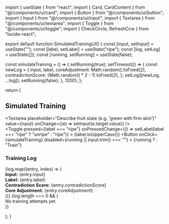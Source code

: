 import { useState } from "react"; import { Card, CardContent } from "@/components/ui/card"; import { Button } from "@/components/ui/button"; import { Input } from "@/components/ui/input"; import { Textarea } from "@/components/ui/textarea"; import { Toggle } from "@/components/ui/toggle"; import { CheckCircle, RefreshCcw } from "lucide-react";

export default function SimulatedTrainingUI() { const [input, setInput] = useState(""); const [label, setLabel] = useState("ripe"); const [log, setLog] = useState([]); const [running, setRunning] = useState(false);

const simulateTraining = () => { setRunning(true); setTimeout(() => { const newLog = { input, label, coreAdjustment: Math.random().toFixed(2), contradictionScore: (Math.random() * 2 - 1).toFixed(2), }; setLog([newLog, ...log]); setRunning(false); }, 1200); };

return ( <div className="grid gap-4 p-4 max-w-md mx-auto"> <Card className="shadow-xl"> <CardContent className="p-4 grid gap-3"> <h2 className="text-xl font-semibold">Simulated Training</h2> <Textarea placeholder="Describe fruit state (e.g. 'green with firm skin')" value={input} onChange={(e) => setInput(e.target.value)} /> <div className="flex items-center gap-3"> <Toggle pressed={label === "ripe"} onPressedChange={() => setLabel(label === "ripe" ? "unripe" : "ripe")} > {label.toUpperCase()} </Toggle> <Button onClick={simulateTraining} disabled={running || input.trim() === ""} > {running ? <RefreshCcw className="animate-spin" /> : "Train"} </Button> </div> </CardContent> </Card>

<Card className="shadow-md">
    <CardContent className="p-4">
      <h3 className="text-lg font-medium mb-2">Training Log</h3>
      <div className="grid gap-2 max-h-60 overflow-y-auto">
        {log.map((entry, index) => (
          <div
            key={index}
            className="border rounded p-2 text-sm grid gap-1 bg-muted"
          >
            <div><strong>Input:</strong> {entry.input}</div>
            <div><strong>Label:</strong> {entry.label}</div>
            <div><strong>Contradiction Score:</strong> {entry.contradictionScore}</div>
            <div><strong>Core Adjustment:</strong> {entry.coreAdjustment}</div>
          </div>
        ))}
        {log.length === 0 && (
          <div className="text-muted-foreground text-sm text-center">No training attempts yet.</div>
        )}
      </div>
    </CardContent>
  </Card>
</div>

); }


